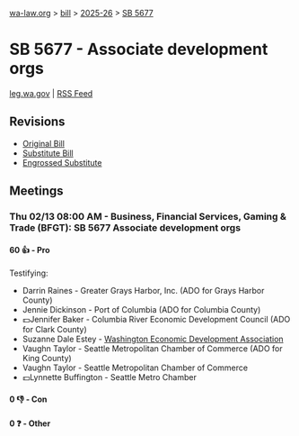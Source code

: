 [wa-law.org](/) > [bill](/bill/) > [2025-26](/bill/2025-26/) > [SB 5677](/bill/2025-26/sb/5677/)

# SB 5677 - Associate development orgs
[leg.wa.gov](https://app.leg.wa.gov/billsummary?BillNumber=5677&Year=2025&Initiative=false) | [RSS Feed](./rss.xml)

## Revisions
* [Original Bill](1/)
* [Substitute Bill](S/)
* [Engrossed Substitute](S.E/)

## Meetings
### Thu 02/13 08:00 AM - Business, Financial Services, Gaming & Trade (BFGT): SB 5677 Associate development orgs
#### 60 👍 - Pro
Testifying:
* Darrin Raines - Greater Grays Harbor, Inc. (ADO for Grays Harbor County)
* Jennie Dickinson - Port of Columbia (ADO for Columbia County)
* 💵Jennifer Baker - Columbia River Economic Development Council (ADO for Clark County)
* Suzanne Dale Estey - [Washington Economic Development Association](/org/washington_economic_development_association/)
* Vaughn Taylor - Seattle Metropolitan Chamber of Commerce (ADO for King County)
* Vaughn Taylor - Seattle Metropolitan Chamber of Commerce
* 💵Lynnette Buffington - Seattle Metro Chamber

#### 0 👎 - Con

#### 0 ❓ - Other

